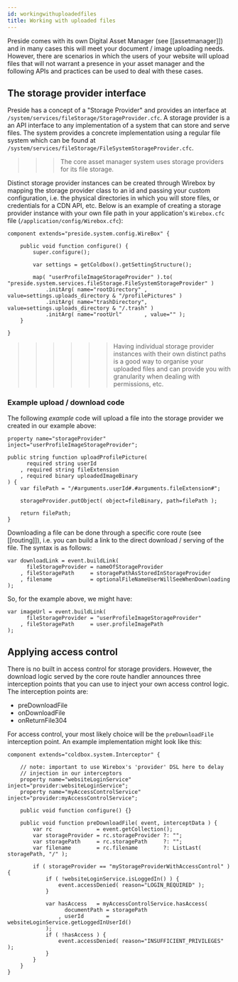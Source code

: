 ```yaml
---
id: workingwithuploadedfiles
title: Working with uploaded files
---
```


Preside comes with its own Digital Asset Manager (see [[assetmanager]]) and in many cases this will meet your document / image uploading needs. However, there are scenarios in which the users of your website will upload files that will not warrant a presence in your asset manager and the following APIs and practices can be used to deal with these cases.

## The storage provider interface

Preside has a concept of a "Storage Provider" and provides an interface at `/system/services/fileStorage/StorageProvider.cfc`. A storage provider is a an API interface to any implementation of a system that can store and serve files. The system provides a concrete implementation using a regular file system which can be found at `/system/services/fileStorage/FileSystemStorageProvider.cfc`.

>>> The core asset manager system uses storage providers for its file storage.

Distinct storage provider instances can be created through Wirebox by mapping the storage provider class to an id and passing your custom configuration, i.e. the physical directories in which you will store files, or credentials for a CDN API, etc. Below is an example of creating a storage provider instance with your own file path in your application's `Wirebox.cfc` file (`/application/config/Wirebox.cfc`):

```luceescript
component extends="preside.system.config.WireBox" {

    public void function configure() {
        super.configure();

        var settings = getColdbox().getSettingStructure();

        map( "userProfileImageStorageProvider" ).to( "preside.system.services.fileStorage.FileSystemStorageProvider" )
            .initArg( name="rootDirectory" , value=settings.uploads_directory & "/profilePictures" )
            .initArg( name="trashDirectory", value=settings.uploads_directory & "/.trash" )
            .initArg( name="rootUrl"       , value="" );
    }

}
```

>>>>>> Having individual storage provider instances with their own distinct paths is a good way to organise your uploaded files and can provide you with granularity when dealing with permissions, etc.

### Example upload / download code

The following *example* code will upload a file into the storage provider we created in our example above:

```luceescript
property name="storageProvider" inject="userProfileImageStorageProvider";

public string function uploadProfilePicture(
      required string userId
    , required string fileExtension
    , required binary uploadedImageBinary
) {
    var filePath = "/#arguments.userId#.#arguments.fileExtension#";

    storageProvider.putObject( object=fileBinary, path=filePath );

    return filePath;
}
```

Downloading a file can be done through a specific core route (see [[routing]]), i.e. you can build a link to the direct download / serving of the file. The syntax is as follows:

```luceescript
var downloadLink = event.buildLink(
      fileStorageProvider = nameOfStorageProvider
    , fileStoragePath     = storagePathAsStoredInStorageProvider
    , filename            = optionalFileNameUserWillSeeWhenDownloading
);
```

So, for the example above, we might have:

```luceescript
var imageUrl = event.buildLink(
      fileStorageProvider = "userProfileImageStorageProvider"
    , fileStoragePath     = user.profileImagePath
);
```

## Applying access control

There is no built in access control for storage providers. However, the download logic served by the core route handler announces three interception points that you can use to inject your own access control logic. The interception points are:

* preDownloadFile
* onDownloadFile
* onReturnFile304

For access control, your most likely choice will be the `preDownloadFile` interception point. An example implementation might look like this:

```luceescript
component extends="coldbox.system.Interceptor" {

    // note: important to use Wirebox's 'provider' DSL here to delay
    // injection in our interceptors
    property name="websiteLoginService"    inject="provider:websiteLoginService";
    property name="myAccessControlService" inject="provider:myAccessControlService";

    public void function configure() {}

    public void function preDownloadFile( event, interceptData ) {
        var rc              = event.getCollection();
        var storageProvider = rc.storageProvider ?: "";
        var storagePath     = rc.storagePath     ?: "";
        var filename        = rc.filename        ?: ListLast( storagePath, "/" );

        if ( storageProvider == "myStorageProviderWithAccessControl" ) {
            if ( !websiteLoginService.isLoggedIn() ) {
                event.accessDenied( reason="LOGIN_REQUIRED" );
            }

            var hasAccess   = myAccessControlService.hasAccess(
                  documentPath = storagePath
                , userId       = websiteLoginService.getLoggedInUserId()
            );
            if ( !hasAccess ) {
                event.accessDenied( reason="INSUFFICIENT_PRIVILEGES" );
            }
        }
    }
}
```


